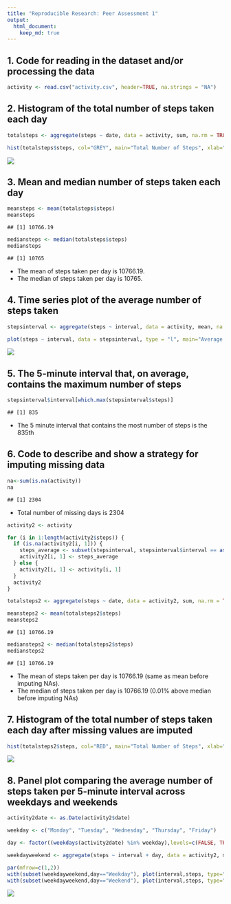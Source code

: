 ```yaml
---
title: "Reproducible Research: Peer Assessment 1"
output: 
  html_document:
    keep_md: true
---
```

  
## 1. Code for reading in the dataset and/or processing the data


```r
activity <- read.csv("activity.csv", header=TRUE, na.strings = "NA")
```

## 2. Histogram of the total number of steps taken each day


```r
totalsteps <- aggregate(steps ~ date, data = activity, sum, na.rm = TRUE)

hist(totalsteps$steps, col="GREY", main="Total Number of Steps", xlab="Number of Steps", ylim = c(0, 40))
```

![](PA1_template_files/figure-html/unnamed-chunk-2-1.png)<!-- -->

## 3. Mean and median number of steps taken each day


```r
meansteps <- mean(totalsteps$steps)
meansteps
```

```
## [1] 10766.19
```

```r
mediansteps <- median(totalsteps$steps)
mediansteps
```

```
## [1] 10765
```

* The mean of steps taken per day is 10766.19. 
* The median of steps taken per day is 10765.

## 4. Time series plot of the average number of steps taken


```r
stepsinterval <- aggregate(steps ~ interval, data = activity, mean, na.rm = TRUE)

plot(steps ~ interval, data = stepsinterval, type = "l", main="Average Number of Steps", xlab="Interval Through Day (Minutes)", ylab="Average Number of Steps")
```

![](PA1_template_files/figure-html/unnamed-chunk-4-1.png)<!-- -->

## 5. The 5-minute interval that, on average, contains the maximum number of steps


```r
stepsinterval$interval[which.max(stepsinterval$steps)]
```

```
## [1] 835
```

* The 5 minute interval that contains the most number of steps is the 835th

## 6. Code to describe and show a strategy for imputing missing data


```r
na<-sum(is.na(activity))
na
```

```
## [1] 2304
```

* Total number of missing days is 2304


```r
activity2 <- activity

for (i in 1:length(activity2$steps)) {
  if (is.na(activity2[i, 1])) {
    steps_average <- subset(stepsinterval, stepsinterval$interval == as.numeric(activity2[i,3]))$steps
    activity2[i, 1] <- steps_average
  } else {
    activity2[i, 1] <- activity[i, 1]
  }
  activity2
}

totalsteps2 <- aggregate(steps ~ date, data = activity2, sum, na.rm = TRUE)

meansteps2 <- mean(totalsteps2$steps)
meansteps2
```

```
## [1] 10766.19
```

```r
mediansteps2 <- median(totalsteps2$steps)
mediansteps2
```

```
## [1] 10766.19
```

* The mean of steps taken per day is 10766.19 (same as mean before imputing NAs). 
* The median of steps taken per day is 10766.19 (0.01% above median before imputing NAs)

## 7. Histogram of the total number of steps taken each day after missing values are imputed


```r
hist(totalsteps2$steps, col="RED", main="Total Number of Steps", xlab="Number of Steps", ylim = c(0, 40))
```

![](PA1_template_files/figure-html/unnamed-chunk-8-1.png)<!-- -->

## 8. Panel plot comparing the average number of steps taken per 5-minute interval across weekdays and weekends


```r
activity2date <- as.Date(activity2$date)

weekday <- c("Monday", "Tuesday", "Wednesday", "Thursday", "Friday")

day <- factor((weekdays(activity2date) %in% weekday),levels=c(FALSE, TRUE), labels=c("Weekend","Weekday"))

weekdayweekend <- aggregate(steps ~ interval + day, data = activity2, mean)

par(mfrow=c(1,2))
with(subset(weekdayweekend,day=="Weekday"), plot(interval,steps, type="l",main="Weekday",col="RED",ylim = c(0, 250)))
with(subset(weekdayweekend,day=="Weekend"), plot(interval,steps, type="l",main="Weekend",col="BLUE",ylim = c(0, 250)))
```

![](PA1_template_files/figure-html/unnamed-chunk-9-1.png)<!-- -->
